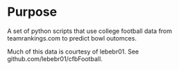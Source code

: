 Purpose
=====

A set of python scripts that use college football data from teamrankings.com to predict bowl outomces.

Much of this data is courtesy of lebebr01. See github.com/lebebr01/cfbFootball.
